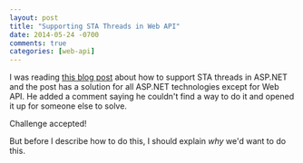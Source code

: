 ```yaml
---
layout: post
title: "Supporting STA Threads in Web API"
date: 2014-05-24 -0700
comments: true
categories: [web-api]
---
```


I was reading [this blog post](http://weblog.west-wind.com/posts/2012/Sep/18/Creating-STA-COM-compatible-ASPNET-Applications) about how to support STA threads in ASP.NET and the post has a solution for all ASP.NET technologies except for Web API.  He added a comment saying he couldn't find a way to do it and opened it up for someone else to solve.

Challenge accepted!

But before I describe how to do this, I should explain *why* we'd want to do this.